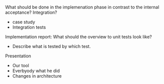 What should be done in the implemenation phase in contrast to the internal acceptance? Integration?
 * case study
 * Integration tests

Implementation report: What should the overview to unit tests look like?
 * Describe what is tested by which test.
 
Presentation
 * Our tool
 * Everbyody what he did
 * Changes in architecture